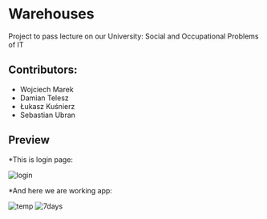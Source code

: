 # Warehouses
Project to pass lecture on our University: Social and Occupational Problems of IT

## Contributors:
- Wojciech Marek
- Damian Telesz
- Łukasz Kuśnierz
- Sebastian Ubran

## Preview
*This is login page:

![login](https://user-images.githubusercontent.com/27026036/50918649-22c0c800-1441-11e9-9026-acf0dc7df81a.PNG)


*And here we are working app:

![temp](https://user-images.githubusercontent.com/27026036/50918664-27857c00-1441-11e9-9fff-851f1c5a03c1.PNG)
![7days](https://user-images.githubusercontent.com/27026036/50918671-2a806c80-1441-11e9-88c7-9f3222d73a8e.PNG)

